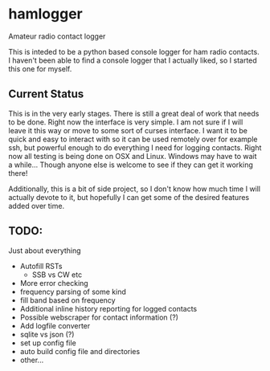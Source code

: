 # hamlogger
Amateur radio contact logger

This is inteded to be a python based console logger for ham radio contacts.
I haven't been able to find a console logger that I actually liked, so
I started this one for myself.

## Current Status

This is in the very early stages. There is still a great deal of work that
needs to be done. Right now the interface is very simple. I am not sure if
I will leave it this way or move to some sort of curses interface. I want it to
be quick and easy to interact with so it can be used remotely over for example
ssh, but powerful enough to do everything I need for logging contacts. Right
now all testing is being done on OSX and Linux. Windows may have to wait a
while... Though anyone else is welcome to see if they can get it working there!

Additionally, this is a bit of side project, so I don't know how much time
I will actually devote to it, but hopefully I can get some of the desired
features added over time.

## TODO:
Just about everything

* Autofill RSTs
    - SSB vs CW etc
* More error checking
* frequency parsing of some kind
* fill band based on frequency
* Additional inline history reporting for logged contacts
* Possible webscraper for contact information (?)
* Add logfile converter
* sqlite vs json (?)
* set up config file
* auto build config file and directories
* other...
